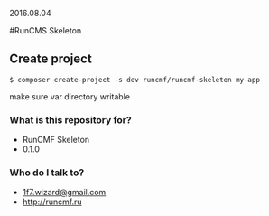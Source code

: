 2016.08.04

#RunCMS Skeleton

## Create project
    $ composer create-project -s dev runcmf/runcmf-skeleton my-app
make sure var directory writable
 
### What is this repository for? ###

* RunCMF Skeleton
* 0.1.0


### Who do I talk to? ###

* 1f7.wizard@gmail.com
* http://runcmf.ru